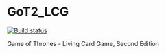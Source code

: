 # GoT2_LCG

[![Build status](https://ci.appveyor.com/api/projects/status/uje0bjypopk29yso?svg=true)](https://ci.appveyor.com/project/MorphineForOdin/got2-lcg)

Game of Thrones - Living Card Game, Second Edition
